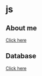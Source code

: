 # js

## About me
[Click here](https://zeev-x.github.io/js)

## Database
[Click here](https://zeev-x.github.io/js/json)
